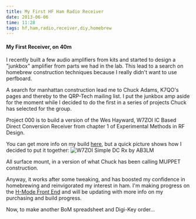 ```yaml
---
title: My First HF Ham Radio Receiver 
date: 2013-06-06
time: 11:28
tags: hf,ham,radio,receiver,diy,homebrew
---
```




#### My First Receiver, on 40m


I recently built a few audio amplifiers from kits and started to design a 
"junkbox" amplifier from parts we had in the lab. This lead to a search on
homebrew construction techniques because I really didn't want to use perfboard.

A search for manhattan construction lead me to Chuck Adams, K7QO's pages and 
thereby to the QRP-Tech mailing list. I put the junkbox amp aside for the 
moment while I decided to do the first in a series of projects Chuck has 
selected for the group.

Project 000 is to build a version of the Wes Hayward, W7ZOI IC Based Direct
Conversion Receiver from chapter 1 of Experimental Methods in RF Design.

You can get more info on my build [here](/projects/ham_radio/Project_000.html), 
but a quick picture shows how I decided to put it together:
![W7ZOI Simple DC Rx by AB3LM](http://farm3.staticflickr.com/2836/8905861137_18e6760f38_b.jpg)

All surface mount, in a version of what Chuck has been calling MUPPET construction.

Anyway, it works after some tweaking, and has boosted my confidence in 
homebrewing and reinvigorated my interest in ham. I'm making progress on the 
[H-Mode Front End](/projects/PA3AKE) and will be updating with more info on my 
purchasing and build progress.

Now, to make another BoM spreadsheet and Digi-Key order...


